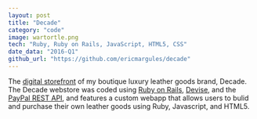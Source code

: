 ```yaml
---
layout: post
title: "Decade"
category: "code"
image: wartortle.png
tech: "Ruby, Ruby on Rails, JavaScript, HTML5, CSS"
date_data: "2016-Q1"
github_url: "https://github.com/ericmargules/decade" 
---
```


The [digital storefront](http://www.decadeleather.com) of my boutique luxury leather goods brand, Decade. The Decade webstore was coded using [Ruby on Rails](http://rubyonrails.org/), [Devise](https://rubygems.org/gems/devise/versions/4.2.0), and the [PayPal REST API](https://developer.paypal.com/docs/api/), and features a custom webapp that allows users to bulid and purchase their own leather goods using Ruby, Javascript, and HTML5. 
